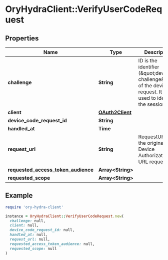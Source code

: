 # OryHydraClient::VerifyUserCodeRequest

## Properties

| Name | Type | Description | Notes |
| ---- | ---- | ----------- | ----- |
| **challenge** | **String** | ID is the identifier (\&quot;device challenge\&quot;) of the device request. It is used to identify the session. | [optional] |
| **client** | [**OAuth2Client**](OAuth2Client.md) |  | [optional] |
| **device_code_request_id** | **String** |  | [optional] |
| **handled_at** | **Time** |  | [optional] |
| **request_url** | **String** | RequestURL is the original Device Authorization URL requested. | [optional] |
| **requested_access_token_audience** | **Array&lt;String&gt;** |  | [optional] |
| **requested_scope** | **Array&lt;String&gt;** |  | [optional] |

## Example

```ruby
require 'ory-hydra-client'

instance = OryHydraClient::VerifyUserCodeRequest.new(
  challenge: null,
  client: null,
  device_code_request_id: null,
  handled_at: null,
  request_url: null,
  requested_access_token_audience: null,
  requested_scope: null
)
```


